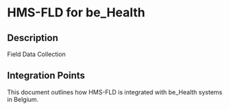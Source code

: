 # HMS-FLD for be_Health

## Description

Field Data Collection

## Integration Points

This document outlines how HMS-FLD is integrated with be_Health systems in Belgium.
